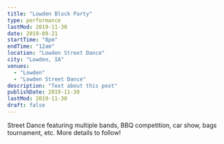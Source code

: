 ```yaml
---
title: "Lowden Block Party"
type: performance
lastMod: 2019-11-30
date: 2019-09-21
startTime: "8pm"
endTime: "12am"
location: "Lowden Street Dance"
city: "Lowden, IA"
venues:
  - "Lowden"
  - "Lowden Street Dance"
description: "Text about this post"
publishDate: 2019-11-30
lastMod: 2019-11-30
draft: false
---
```


Street Dance featuring multiple bands, BBQ competition, car show, bags tournament, etc. More details to follow!
